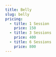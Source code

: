 ```yaml
---
title: Belly
slug: belly
pricing:
  - title: 1 Session
    price: 150
  - title: 3 Sessions
    price: 400
  - title: 6 Sessions
    price: 800
---
```


